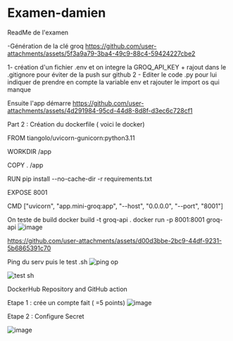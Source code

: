 # Examen-damien

ReadMe de l'examen

 -Génération de la clé groq
 https://github.com/user-attachments/assets/5f3a9a79-3ba4-49c9-88c4-59424227cbe2


1- création d'un fichier .env et on integre la GROQ_API_KEY + rajout dans le .gitignore pour éviter de la push sur github
2 - Editer le code .py pour lui indiquer de prendre en compte la variable env et rajouter le import os qui manque

Ensuite l'app démarre
https://github.com/user-attachments/assets/4d291984-95cd-44d8-8d8f-d3ec6c728cf1

Part 2 :
Création du dockerfile ( voici le docker) 

FROM tiangolo/uvicorn-gunicorn:python3.11

WORKDIR /app

COPY . /app

RUN pip install --no-cache-dir -r requirements.txt

EXPOSE 8001

CMD ["uvicorn", "app.mini-groq:app", "--host", "0.0.0.0", "--port", "8001"]

On teste de build
docker build -t groq-api .
docker run -p 8001:8001 groq-api
![image](https://github.com/user-attachments/assets/35bf7a52-ad69-47c7-8d5e-6f1847df9a57)

https://github.com/user-attachments/assets/d00d3bbe-2bc9-44df-9231-5b6865391c70


Ping du serv puis le test .sh
![ping op](https://github.com/user-attachments/assets/86a632fd-85c0-423f-83da-0e9c7923d994)


![test sh](https://github.com/user-attachments/assets/686d14ad-484d-4db6-87e8-4e838eedbff4)






DockerHub Repository and GitHub action 

Etape 1 : 
crée un compte fait ( =5 points)
![image](https://github.com/user-attachments/assets/61f5b37c-69bc-4ff3-ac22-a0be6134adf1)

Etape 2 : 
Configure Secret 

![image](https://github.com/user-attachments/assets/eee089f4-3110-4b52-95a3-857a7edc3ae4)




